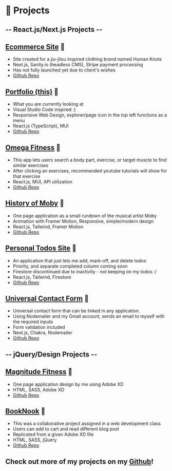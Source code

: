 # 🧪 Projects

## **-- React.js/Next.js Projects --**

## [Ecommerce Site](https://humanknots.vercel.app/) 🔗

- Site created for a jiu-jitsu inspired clothing brand named Human Knots
- Next.js, Sanity.io (headless CMS), Stripe payment processing
- Has not fully launched yet due to client's wishes
- [Github Repo](https://github.com/garizola/nextjs-ecommerce-humanknots)

## [Portfolio (this)](https://giovanniarizola.xyz/) 🔗

- What you are currently looking at
- Visual Studio Code inspired :)
- Responsive Web Design, explorer/page icon in the top left functions as a menu
- React.js (TypeScript), MUI
- [Github Repo](https://github.com/garizola/portfolio)

## [Omega Fitness](https://omegafitness.netlify.app/) 🔗

- This app lets users search a body part, exercise, or target muscle to find similar exercises
- After clicking an exercises, recommended youtube tutorials will show for that exercise
- React.js, MUI, API utilization
- [Github Repo](https://github.com/garizola/omega-fitness-react#react-fitness-app)

## [History of Moby](https://mobyhistory.netlify.app/) 🔗

- One page application as a small rundown of the musical artist Moby
- Animation with Framer Motion, Responsive, simple/modern design
- React.js, Tailwind, Framer Motion
- [Github Repo](https://github.com/garizola/n320project2)

## [Personal Todos Site](https://gios-todos.netlify.app/) 🔗

- An application that just lets me add, mark-off, and delete todos
- Priority, and separate completed column coming soon
- Firestore discontinued due to inactivity - not keeping on my todos :/
- React.js, Tailwind, Firestore
- [Github Repo](https://github.com/garizola/omega-fitness-react#react-fitness-app)

## [Universal Contact Form](https://contact-giovanni.vercel.app/) 🔗

- Universal contact form that can be linked in any application.
- Using Nodemailer and my Gmail account, sends an email to myself with the required inputs
- Form validation included
- Next.js, Chakra, Nodemailer
- [Github Repo](https://github.com/garizola/universal-contact-form)

##

## **-- jQuery/Design Projects --**

## [Magnitude Fitness](https://in-info-web4.informatics.iupui.edu/~garizola/portfolioN299/) 🔗

- One page application design by me using Adobe XD
- HTML, SASS, Adobe XD
- [Github Repo](https://github.com/garizola/299Portfolio)

## [BookNook](https://in-info-web4.informatics.iupui.edu/~garizola/booknook/#home) 🔗

- This was a collaborative project assigned in a web development class
- Users can add to cart and read different blog post
- Replicated from a given Adobe XD file
- HTML, SASS, jQuery
- [Github Repo](https://github.com/N315-kbriske/homework-five-backup)

##

## Check out more of my projects on my [Github](https://github.com/garizola)!
